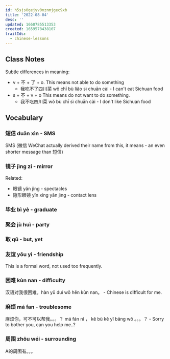 ```yaml
---
id: h5sjs0gejyv0nznmjgec9xb
title: '2022-08-04'
desc: ''
updated: 1660785513353
created: 1659578438107
traitIds:
  - chinese-lessons
---
```


## Class Notes

Subtle differences in meaning:

- v + 不 + 了 + o. This means not able to do something
    - 我吃不了四川菜 wǒ chī bù liǎo sì chuān cài - I can't eat Sichuan food
- s + 不 + v + o This means do not want to do something.
    - 我不吃四川菜 wǒ bù chī sì chuān cài - I don't like Sichuan food 

## Vocabulary

### 短信 duǎn xìn - SMS

SMS (微信 WeChat actually derived their name from this, it means - an even shorter message than 短信)

### 镜子 jìng zi - mirror

Related:
- 眼镜 yǎn jìng - spectacles
- 隐形眼镜 yǐn xíng yǎn jìng - contact lens

### 毕业 bì yè - graduate

### 聚会 jù huì - party

### 取 qǔ  - but, yet

### 友谊 yǒu yì - friendship 

This is a formal word, not used too frequently.

### 困难 kùn nan - difficulty

汉语对我很困难。hàn yǔ duì wǒ hěn kùn nan。 - Chinese is difficult for me.

### 麻烦 má fan - troublesome

麻烦你，可不可以帮我。。。？ má fán nǐ ， kě bù kě yǐ bāng wǒ 。。。？ - Sorry to bother you, can you help me..?

### 周围 zhōu wéi - surrounding

A的周围有。。。